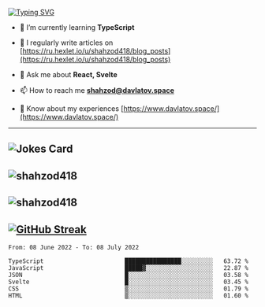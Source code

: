 [![Typing SVG](https://readme-typing-svg.herokuapp.com?font=Turret+Road&height=30&lines=HI!+I%60m+Frontend+Developer)](https://git.io/typing-svg)

- 🌱 I’m currently learning **TypeScript**

- 📝 I regularly write articles on [https://ru.hexlet.io/u/shahzod418/blog_posts](https://ru.hexlet.io/u/shahzod418/blog_posts)

- 💬 Ask me about **React, Svelte**

- 📫 How to reach me **shahzod@davlatov.space**

- 📄 Know about my experiences [https://www.davlatov.space/](https://www.davlatov.space/)

---
![Jokes Card](https://readme-jokes.vercel.app/api?theme=radical)
---
![shahzod418](https://github-readme-stats.vercel.app/api/top-langs?username=shahzod418&show_icons=true&theme=radical&locale=en&layout=compact)
---
![shahzod418](https://github-readme-stats.vercel.app/api?username=shahzod418&show_icons=true&theme=radical&locale=en&count_private=true)
---
[![GitHub Streak](http://github-readme-streak-stats.herokuapp.com?user=shahzod418&theme=radical&date_format=M%20j%5B%2C%20Y%5D)](https://git.io/streak-stats)
---
<!--START_SECTION:waka-->

```text
From: 08 June 2022 - To: 08 July 2022

TypeScript                       ████████████████░░░░░░░░░   63.72 %
JavaScript                       █████▓░░░░░░░░░░░░░░░░░░░   22.87 %
JSON                             █░░░░░░░░░░░░░░░░░░░░░░░░   03.58 %
Svelte                           █░░░░░░░░░░░░░░░░░░░░░░░░   03.45 %
CSS                              ▒░░░░░░░░░░░░░░░░░░░░░░░░   01.79 %
HTML                             ▒░░░░░░░░░░░░░░░░░░░░░░░░   01.60 %
```

<!--END_SECTION:waka-->

